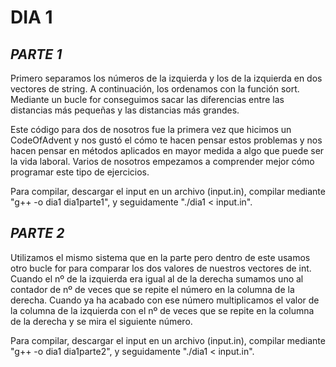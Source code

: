# **DIA 1**

## *PARTE 1*
Primero separamos los números de la izquierda y los de la izquierda en dos vectores de string. A continuación, los ordenamos con la función sort. Mediante un bucle for conseguimos sacar las diferencias entre las distancias más pequeñas y las distancias más grandes. 

Este código para dos de nosotros fue la primera vez que hicimos un CodeOfAdvent y nos gustó el cómo te hacen pensar estos problemas y nos hacen pensar en métodos aplicados en mayor medida a algo que puede ser la vida laboral. Varios de nosotros empezamos a comprender mejor cómo programar este tipo de ejercicios.

Para compilar, descargar el input en un archivo (input.in), compilar mediante "g++ -o dia1 dia1parte1", y seguidamente "./dia1 < input.in".

## *PARTE 2*
Utilizamos el mismo sistema que en la parte pero dentro de este usamos otro bucle for para comparar los dos valores de nuestros vectores de int. Cuando el nº de la izquierda era igual al de la derecha sumamos uno al contador de nº de veces que se repite el número en la columna de la derecha. Cuando ya ha acabado con ese número multiplicamos el valor de la columna de la izquierda con el nº de veces que se repite en la columna de la derecha y se mira el siguiente número.

Para compilar, descargar el input en un archivo (input.in), compilar mediante "g++ -o dia1 dia1parte2", y seguidamente "./dia1 < input.in".
